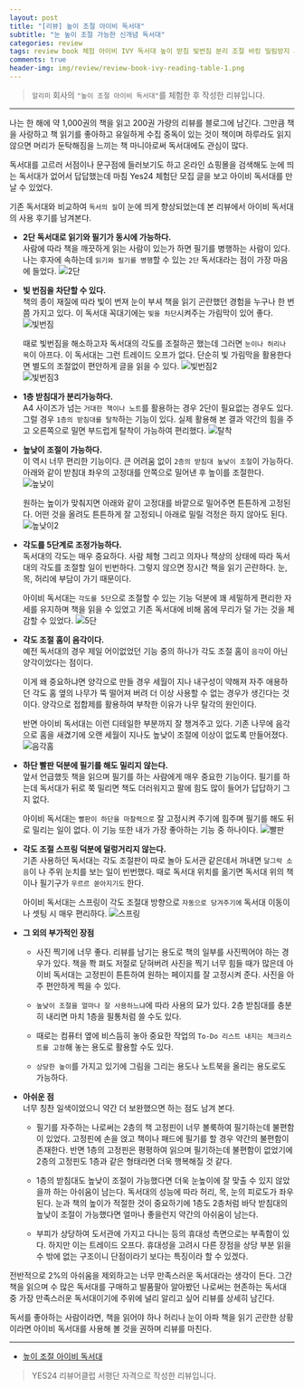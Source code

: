 ```yaml
---  
layout: post  
title: "[리뷰] 높이 조절 아이비 독서대"  
subtitle: "눈 높이 조절 가능한 신개념 독서대"  
categories: review  
tags: review book 체험 아이비 IVY 독서대 높이 받침 빛번짐 분리 조절 바킹 밀림방지 사진 음각 5단 각도 필기    
comments: true  
header-img: img/review/review-book-ivy-reading-table-1.png
---  
```

  
> `알리미` 회사의 `"높이 조절 아이비 독서대"`를 체험한 후 작성한 리뷰입니다.  

---

나는 한 해에 약 1,000권의 책을 읽고 200권 가량의 리뷰를 블로그에 남긴다. 그만큼 책을 사랑하고 책 읽기를 좋아하고 유일하게 수집 중독이 있는 것이 책이며 하루라도 읽지 않으면 머리가 둔탁해짐을 느끼는 책 마니아로써 독서대에도 관심이 많다. 

독서대를 고르러 서점이나 문구점에 들러보기도 하고 온라인 쇼핑몰을 검색해도 눈에 띄는 독서대가 없어서 답답했는데 마침 Yes24 체험단 모집 글을 보고 아이비 독서대를 만날 수 있었다. 

기존 독서대와 비교하여 `독서의 질`이 눈에 띄게 향상되었는데 본 리뷰에서 아이비 독서대의 사용 후기를 남겨본다. 

* __2단 독서대로 읽기와 필기가 동시에 가능하다.__  
  사람에 따라 책을 깨끗하게 읽는 사람이 있는가 하면 필기를 병행하는 사람이 있다. 나는 후자에 속하는데 `읽기와 필기를 병행`할 수 있는 `2단` 독서대라는 점이 가장 마음에 들었다.
  ![2단](https://theorydb.github.io/assets/img/review/review-book-ivy-reading-table-1.png)  

* __빛 번짐을 차단할 수 있다.__  
  책의 종이 재질에 따라 빛이 번져 눈이 부셔 책을 읽기 곤란했던 경험을 누구나 한 번쯤 가지고 있다. 이 독서대 꼭대기에는 `빛을 차단`시켜주는 가림막이 있어 좋다.
  ![빛번짐](https://theorydb.github.io/assets/img/review/review-book-ivy-reading-table-2.png)  

  때로 빛번짐을 해소하고자 독서대의 각도를 조절하곤 했는데 그러면 `눈이나 허리나 목`이 아프다. 이 독서대는 그런 트레이드 오프가 없다. 단순히 빛 가림막을 활용한다면 별도의 조절없이 편안하게 글을 읽을 수 있다.
  ![빛번짐2](https://theorydb.github.io/assets/img/review/review-book-ivy-reading-table-3.png)  
  ![빛번짐3](https://theorydb.github.io/assets/img/review/review-book-ivy-reading-table-11.png)  

* __1층 받침대가 분리가능하다.__  
  A4 사이즈가 넘는 `거대한 책이나 노트`를 활용하는 경우 2단이 필요없는 경우도 있다. 그럴 경우 `1층의 받침대를 탈착`하는 기능이 있다. 실제 활용해 본 결과 약간의 힘을 주고 오른쪽으로 밀면 부드럽게 탈착이 가능하여 편리했다. 
  ![탈착](https://theorydb.github.io/assets/img/review/review-book-ivy-reading-table-4.png)  

* __높낮이 조절이 가능하다.__  
  이 역시 너무 편리한 기능이다. 큰 어려움 없이 `2층의 받침대 높낮이 조절`이 가능하다. 아래와 같이 받침대 좌우의 고정대를 안쪽으로 밀어낸 후 높이를 조절한다. 
  ![높낮이](https://theorydb.github.io/assets/img/review/review-book-ivy-reading-table-6.png)  

  원하는 높이가 맞춰지면 아래와 같이 고정대를 바깥으로 밀어주면 튼튼하게 고정된다. 어떤 것을 올려도 튼튼하게 잘 고정되니 아래로 밀릴 걱정은 하지 않아도 된다.
  ![높낮이2](https://theorydb.github.io/assets/img/review/review-book-ivy-reading-table-5.png)  

* __각도를 5단계로 조정가능하다.__  
  독서대의 각도는 매우 중요하다. 사람 체형 그리고 의자나 책상의 상태에 따라 독서대의 각도를 조절할 일이 빈번하다. 그렇지 않으면 장시간 책을 읽기 곤란하다. 눈, 목, 허리에 부담이 가기 때문이다. 

  아이비 독서대는 `각도를 5단`으로 조절할 수 있는 기능 덕분에 꽤 세밀하게 편리한 자세를 유지하며 책을 읽을 수 있었고 기존 독서대에 비해 몸에 무리가 덜 가는 것을 체감할 수 있었다.
  ![5단](https://theorydb.github.io/assets/img/review/review-book-ivy-reading-table-7.png)  

* __각도 조절 홈이 음각이다.__  
  예전 독서대의 경우 제일 어이없었던 기능 중의 하나가 각도 조절 홈이 `음각`이 아닌 양각이었다는 점이다. 
  
  이게 왜 중요하냐면 양각으로 만들 경우 세월이 지나 내구성이 약해져 자주 애용하던 각도 홈 옆의 나무가 뚝 떨어져 버려 더 이상 사용할 수 없는 경우가 생긴다는 것이다. 양각으로 접합제를 활용하여 부착한 이유가 나무 탈각의 원인이다. 

  반면 아이비 독서대는 이런 디테일한 부분까지 잘 챙겨주고 있다. 기존 나무에 음각으로 홈을 새겼기에 오랜 세월이 지나도 높낮이 조절에 이상이 없도록 만들어졌다.
  ![음각홈](https://theorydb.github.io/assets/img/review/review-book-ivy-reading-table-8.png)  

* __하단 빨판 덕분에 필기를 해도 밀리지 않는다.__  
  앞서 언급했듯 책을 읽으며 필기를 하는 사람에게 매우 중요한 기능이다. 필기를 하는데 독서대가 뒤로 쭉 밀리면 책도 더러워지고 팔에 힘도 많이 들어가 답답하기 그지 없다. 
  
  아이비 독서대는 `빨판이 하단을 마찰력으로` 잘 고정시켜 주기에 힘주며 필기를 해도 뒤로 밀리는 일이 없다. 이 기능 또한 내가 가장 좋아하는 기능 중 하나이다.
  ![빨판](https://theorydb.github.io/assets/img/review/review-book-ivy-reading-table-9.png)  

* __각도 조절 스프링 덕분에 덜렁거리지 않는다.__  
  기존 사용하던 독서대는 각도 조절판이 따로 놀아 도서관 같은데서 꺼내면 `달그락 소음`이 나 주위 눈치를 보는 일이 빈번했다. 때로 독서대 위치를 옮기면 독서대 위의 책이나 필기구가 `우르르 쏟아지기도` 한다. 

  아이비 독서대는 스프링이 각도 조절대 방향으로 `자동으로 당겨주기에` 독서대 이동이나 셋팅 시 매우 편리하다.
  ![스프링](https://theorydb.github.io/assets/img/review/review-book-ivy-reading-table-10.png)  

* __그 외의 부가적인 장점__  
  + 사진 찍기에 너무 좋다. 리뷰를 남기는 용도로 책의 일부를 사진찍어야 하는 경우가 있다. 책을 쫙 펴도 저절로 닫혀버려 사진을 찍기 너무 힘들 때가 많은데 아이비 독서대는 고정핀이 튼튼하여 원하는 페이지를 잘 고정시켜 준다. 사진을 아주 편안하게 찍을 수 있다. 

  + `높낮이 조절을 얼마나 잘 사용하느냐`에 따라 사용의 묘가 있다. 2층 받침대를 충분히 내리면 마치 1층을 필통처럼 쓸 수도 있다. 
  
  + 때로는 컴퓨터 옆에 비스듬히 놓아 중요한 작업의 `To-Do 리스트 내지는 체크리스트를 고정`해 놓는 용도로 활용할 수도 있다. 
  
  + `상당한 높이`를 가지고 있기에 그림을 그리는 용도나 노트북을 올리는 용도로도 가능하다.

* __아쉬운 점__  
  너무 칭찬 일색이었으니 약간 더 보완했으면 하는 점도 남겨 본다. 

    + 필기를 자주하는 나로써는 2층의 책 고정핀이 너무 볼룩하여 필기하는데 불편함이 있었다. 고정핀에 손을 얹고 책이나 패드에 필기를 할 경우 약간의 불편함이 존재한다. 반면 1층의 고정핀은 평평하여 읽으며 필기하는데 불편함이 없었기에 2층의 고정핀도 1층과 같은 형태라면 더욱 행복해질 것 같다. 

    + 1층의 받침대도 높낮이 조절이 가능했다면 더욱 눈높이에 잘 맞출 수 있지 않았을까 하는 아쉬움이 남는다. 독서대의 성능에 따라 허리, 목, 눈의 피로도가 좌우된다. 눈과 책의 높이가 적절한 것이 중요하기에 1층도 2층처럼 바닥 받침대의 높낮이 조절이 가능했다면 얼마나 좋을런지 약간의 아쉬움이 남는다. 

    + 부피가 상당하여 도서관에 가지고 다니는 등의 휴대성 측면으로는 부족함이 있다. 하지만 이는 트레이드 오프다. 휴대성을 고려시 다른 장점을 상당 부분 읽을 수 밖에 없는 구조이니 단점이라기 보다는 특징이라 할 수 있겠다.

전반적으로 2%의 아쉬움을 제외하고는 너무 만족스러운 독서대라는 생각이 든다. 그간 책을 읽으며 수 많은 독서대를 구매하고 발품팔아 알아봤던 나로써는 현존하는 독서대 중 가장 만족스러운 독서대이기에 주위에 널리 알리고 싶어 리뷰를 상세히 남긴다. 

독서를 좋아하는 사람이라면, 책을 읽어야 하나 허리나 눈이 아파 책을 읽기 곤란한 상황이라면 아이비 독서대를 사용해 볼 것을 권하며 리뷰를 마친다.

---

* [높이 조절 아이비 독서대](http://www.yes24.com/Product/goods/106538811)

> YES24 리뷰어클럽 서평단 자격으로 작성한 리뷰입니다.
